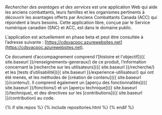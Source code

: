 *Rechercher des avantages et des services* est une application Web qui aide les anciens combattants, leurs familles et les organismes pertinents à découvrir les avantages offerts par Anciens Combattants Canada (ACC) qui répondent à leurs besoins. Cette application libre, conçue par le Service numérique canadien (SNC) et ACC, est dans le domaine public.

L’application est actuellement en phase beta et peut être consultée à l’adresse suivante : [https://cdsvacpoc.azurewebsites.net](https://cdsvacpoc.azurewebsites.net).

Ce document d’accompagnement comprend l’[histoire et l'objectif]({{ site.baseurl }}/renseignements-generaux/) de ce produit, l’information concernant la [recherche sur les utilisateurs]({{ site.baseurl }}/recherche/) et les [tests d’utilisabilité]({{ site.baseurl }}/experience-utilisateur/) qui ont été menés, et les méthodes de [création de contenu]({{ site.baseurl }}/contenu/). Il comprend également un [aperçu des fonctionnalités]({{ site.baseurl }}/fonctions/) et un [aperçu technique]({{ site.baseurl }}/technique), et des directives sur les [contributions]({{ site.baseurl }}/contribution) au code.

{% if site.repos %}
  {% include repositories.html %}
{% endif %}

